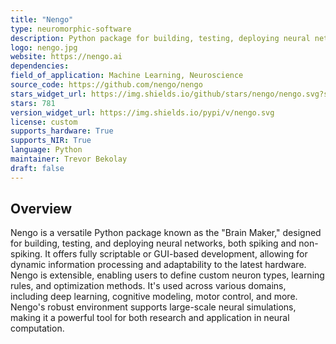 ```yaml
---
title: "Nengo"
type: neuromorphic-software
description: Python package for building, testing, deploying neural networks, supporting many backends for SNN simulation.
logo: nengo.jpg
website: https://nengo.ai
dependencies: 
field_of_application: Machine Learning, Neuroscience
source_code: https://github.com/nengo/nengo
stars_widget_url: https://img.shields.io/github/stars/nengo/nengo.svg?style=social
stars: 781
version_widget_url: https://img.shields.io/pypi/v/nengo.svg
license: custom
supports_hardware: True
supports_NIR: True
language: Python
maintainer: Trevor Bekolay
draft: false
---
```


## Overview
Nengo is a versatile Python package known as the "Brain Maker," designed for building, testing, and deploying neural networks, both spiking and non-spiking. It offers fully scriptable or GUI-based development, allowing for dynamic information processing and adaptability to the latest hardware. Nengo is extensible, enabling users to define custom neuron types, learning rules, and optimization methods. It's used across various domains, including deep learning, cognitive modeling, motor control, and more. Nengo's robust environment supports large-scale neural simulations, making it a powerful tool for both research and application in neural computation.
